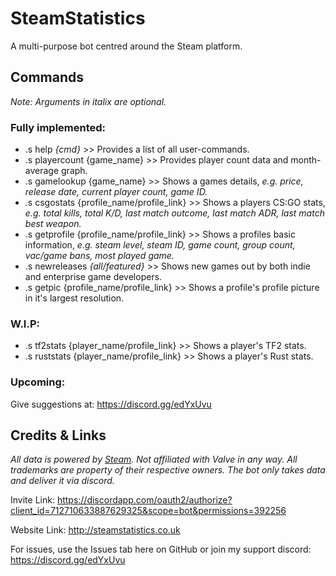 # SteamStatistics
A multi-purpose bot centred around the Steam platform.

## Commands
*Note: Arguments in italix are optional.*

### Fully implemented:
* .s help *{cmd}* >> Provides a list of all user-commands.
* .s playercount {game_name} >> Provides player count data and month-average graph.
* .s gamelookup {game_name} >> Shows a games details, *e.g. price, release date, current player count, game ID.*
* .s csgostats {profile_name/profile_link} >> Shows a players CS:GO stats, *e.g. total kills, total K/D, last match outcome, last match ADR, last match best weapon.*
* .s getprofile {profile_name/profile_link} >> Shows a profiles basic information, *e.g. steam level, steam ID, game count, group count, vac/game bans, most played game.*
* .s newreleases *{all/featured}* >> Shows new games out by both indie and enterprise game developers.
* .s getpic {profile_name/profile_link} >> Shows a profile's profile picture in it's largest resolution.

### W.I.P:
* .s tf2stats {player_name/profile_link} >> Shows a player's TF2 stats.
* .s ruststats {player_name/profile_link} >> Shows a player's Rust stats.

### Upcoming:
Give suggestions at: https://discord.gg/edYxUvu

## Credits & Links
*All data is powered by [Steam](steampowered.com). Not affiliated with Valve in any way. All trademarks are property of their respective owners. The bot only takes data and deliver it via discord.*

Invite Link: https://discordapp.com/oauth2/authorize?client_id=712710633887629325&scope=bot&permissions=392256

Website Link: http://steamstatistics.co.uk

For issues, use the Issues tab here on GitHub or join my support discord: https://discord.gg/edYxUvu
